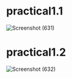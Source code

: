 # practical1.1
![Screenshot (631)](https://user-images.githubusercontent.com/108799765/184469231-032cbaba-5484-4189-9b9a-635758d7bbaa.png)
# practical1.2
![Screenshot (632)](https://user-images.githubusercontent.com/108799765/184469375-a59bb85c-6c31-4bd2-9e90-66863749303e.png)
